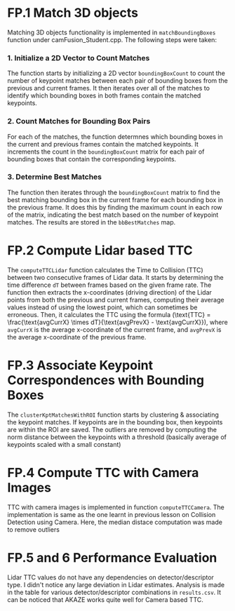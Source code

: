 # FP.1 Match 3D objects
Matching 3D objects functionality is implemented in `matchBoundingBoxes` function under camFusion_Student.cpp. 
The following steps were taken:

### 1. Initialize a 2D Vector to Count Matches
The function starts by initializing a 2D vector `boundingBoxCount` to count the number of keypoint matches between each pair of bounding boxes from the previous and current frames. It then iterates over all of the matches to identify which bounding boxes in both frames contain the matched keypoints.

### 2. Count Matches for Bounding Box Pairs
For each of the matches, the function determnes which bounding boxes in the current and previous frames contain the matched keypoints. It increments the count in the `boundingBoxCount` matrix for each pair of bounding boxes that contain the corresponding keypoints.

### 3. Determine Best Matches
The function then iterates through the `boundingBoxCount` matrix to find the best matching bounding box in the current frame for each bounding box in the previous frame. It does this by finding the maximum count in each row of the matrix, indicating the best match based on the number of keypoint matches. The results are stored in the `bbBestMatches` map.

# FP.2 Compute Lidar based TTC
The `computeTTCLidar` function calculates the Time to Collision (TTC) between two consecutive frames of Lidar data. It starts by determining the time difference `dT` between frames based on the given frame rate. The function then extracts the x-coordinates (driving direction) of the Lidar points from both the previous and current frames, computing their average values instead of using the lowest point, which can sometimes be erroneous. Then, it calculates the TTC using the formula \(\text{TTC} = \frac{\text{avgCurrX} \times dT}{\text{avgPrevX} - \text{avgCurrX}}\), where `avgCurrX` is the average x-coordinate of the current frame, and `avgPrevX` is the average x-coordinate of the previous frame. 

# FP.3 Associate Keypoint Correspondences with Bounding Boxes
The `clusterKptMatchesWithROI` function starts by clustering & associating the keypoint matches. If keypoints are in the bounding box, then keypoints are within the ROI are saved. The outliers are removed by computing the norm distance between the keypoints with a threshold (basically average of keypoints scaled with a small constant)

# FP.4 Compute TTC with Camera Images
TTC with camera images is implemented in function `computeTTCCamera`. The implementation is same as the one learnt in previous lesson on Collision Detection using Camera. Here, the median distace computation was made to remove outliers

# FP.5 and 6 Performance Evaluation
Lidar TTC values do not have any dependencies on detector/descriptor type. I didn't notice any large deviation in Lidar estimates.
Analysis is made in the table for various detector/descriptor combinations in `results.csv`. It can be noticed that AKAZE works quite well for Camera based TTC.